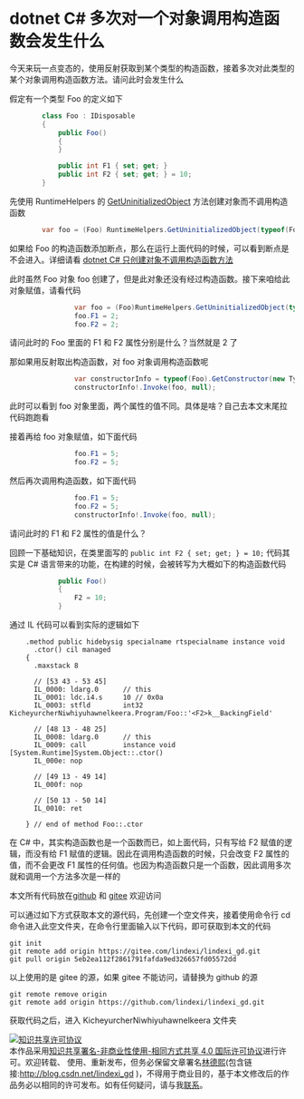 # dotnet C# 多次对一个对象调用构造函数会发生什么

今天来玩一点变态的，使用反射获取到某个类型的构造函数，接着多次对此类型的某个对象调用构造函数方法。请问此时会发生什么

<!--more-->
<!-- CreateTime:2021/9/7 19:44:40 -->

<!-- 博客 -->
<!-- 发布 -->

假定有一个类型 Foo 的定义如下

```csharp
        class Foo : IDisposable
        {
            public Foo()
            {
            }

            public int F1 { set; get; }
            public int F2 { set; get; } = 10;
        }
```

先使用 RuntimeHelpers 的 [GetUninitializedObject](https://docs.microsoft.com/zh-cn/dotnet/api/system.runtime.compilerservices.runtimehelpers.getuninitializedobject?WT.mc_id=WD-MVP-5003260) 方法创建对象而不调用构造函数

```csharp
        var foo = (Foo) RuntimeHelpers.GetUninitializedObject(typeof(Foo));
```

如果给 Foo 的构造函数添加断点，那么在运行上面代码的时候，可以看到断点是不会进入。详细请看 [dotnet C# 只创建对象不调用构造函数方法](https://blog.lindexi.com/post/dotnet-C-%E5%8F%AA%E5%88%9B%E5%BB%BA%E5%AF%B9%E8%B1%A1%E4%B8%8D%E8%B0%83%E7%94%A8%E6%9E%84%E9%80%A0%E5%87%BD%E6%95%B0%E6%96%B9%E6%B3%95.html )

此时虽然 Foo 对象 foo 创建了，但是此对象还没有经过构造函数。接下来咱给此对象赋值，请看代码

```csharp
                var foo = (Foo)RuntimeHelpers.GetUninitializedObject(typeof(Foo));
                foo.F1 = 2;
                foo.F2 = 2;
```

请问此时的 Foo 里面的 F1 和 F2 属性分别是什么？当然就是 2 了

那如果用反射取出构造函数，对 foo 对象调用构造函数呢

```csharp
                var constructorInfo = typeof(Foo).GetConstructor(new Type[0]);
                constructorInfo!.Invoke(foo, null);
```

此时可以看到 foo 对象里面，两个属性的值不同。具体是啥？自己去本文末尾拉代码跑跑看

接着再给 foo 对象赋值，如下面代码

```csharp
                foo.F1 = 5;
                foo.F2 = 5;
```

然后再次调用构造函数，如下面代码

```csharp
                foo.F1 = 5;
                foo.F2 = 5;
                constructorInfo!.Invoke(foo, null);
```

请问此时的 F1 和 F2 属性的值是什么？

回顾一下基础知识，在类里面写的 `public int F2 { set; get; } = 10;` 代码其实是 C# 语言带来的功能，在构建的时候，会被转写为大概如下的构造函数代码

```csharp
            public Foo()
            {
                F2 = 10;
            }
```

通过 IL 代码可以看到实际的逻辑如下

```
    .method public hidebysig specialname rtspecialname instance void
      .ctor() cil managed
    {
      .maxstack 8

      // [53 43 - 53 45]
      IL_0000: ldarg.0      // this
      IL_0001: ldc.i4.s     10 // 0x0a
      IL_0003: stfld        int32 KicheyurcherNiwhiyuhawnelkeera.Program/Foo::'<F2>k__BackingField'

      // [48 13 - 48 25]
      IL_0008: ldarg.0      // this
      IL_0009: call         instance void [System.Runtime]System.Object::.ctor()
      IL_000e: nop

      // [49 13 - 49 14]
      IL_000f: nop

      // [50 13 - 50 14]
      IL_0010: ret

    } // end of method Foo::.ctor
```

在 C# 中，其实构造函数也是一个函数而已，如上面代码，只有写给 F2 赋值的逻辑，而没有给 F1 赋值的逻辑。因此在调用构造函数的时候，只会改变 F2 属性的值，而不会更改 F1 属性的任何值。也因为构造函数只是一个函数，因此调用多次就和调用一个方法多次是一样的



本文所有代码放在[github](https://github.com/lindexi/lindexi_gd/tree/5eb2ea112f2861791fafda9ed326657fd05572dd/KicheyurcherNiwhiyuhawnelkeera) 和 [gitee](https://gitee.com/lindexi/lindexi_gd/tree/5eb2ea112f2861791fafda9ed326657fd05572dd/KicheyurcherNiwhiyuhawnelkeera) 欢迎访问

可以通过如下方式获取本文的源代码，先创建一个空文件夹，接着使用命令行 cd 命令进入此空文件夹，在命令行里面输入以下代码，即可获取到本文的代码

```
git init
git remote add origin https://gitee.com/lindexi/lindexi_gd.git
git pull origin 5eb2ea112f2861791fafda9ed326657fd05572dd
```

以上使用的是 gitee 的源，如果 gitee 不能访问，请替换为 github 的源

```
git remote remove origin
git remote add origin https://github.com/lindexi/lindexi_gd.git
```

获取代码之后，进入 KicheyurcherNiwhiyuhawnelkeera 文件夹

<a rel="license" href="http://creativecommons.org/licenses/by-nc-sa/4.0/"><img alt="知识共享许可协议" style="border-width:0" src="https://licensebuttons.net/l/by-nc-sa/4.0/88x31.png" /></a><br />本作品采用<a rel="license" href="http://creativecommons.org/licenses/by-nc-sa/4.0/">知识共享署名-非商业性使用-相同方式共享 4.0 国际许可协议</a>进行许可。欢迎转载、 使用、重新发布，但务必保留文章署名[林德熙](http://blog.csdn.net/lindexi_gd)(包含链接:http://blog.csdn.net/lindexi_gd )，不得用于商业目的，基于本文修改后的作品务必以相同的许可发布。如有任何疑问，请与我[联系](mailto:lindexi_gd@163.com)。  
